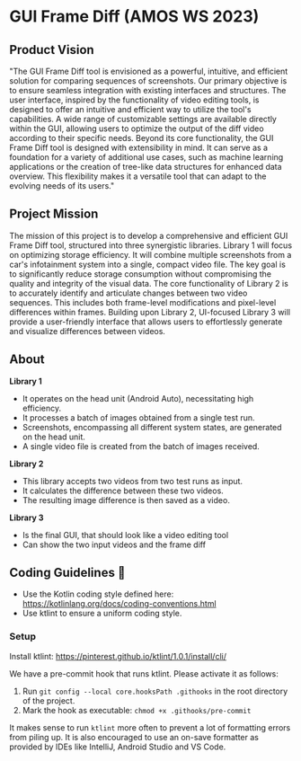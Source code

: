 # GUI Frame Diff  (AMOS WS 2023)

## Product Vision
"The GUI Frame Diff tool is envisioned as a powerful, intuitive, and efficient solution for comparing sequences of screenshots. Our primary objective is to ensure seamless integration with existing interfaces and structures. 
The user interface, inspired by the functionality of video editing tools, is designed to offer an intuitive and efficient way to utilize the tool's capabilities. A wide range of customizable settings are available directly within the GUI, allowing users to optimize the output of the diff video according to their specific needs.
Beyond its core functionality, the GUI Frame Diff tool is designed with extensibility in mind. It can serve as a foundation for a variety of additional use cases, such as machine learning applications or the creation of tree-like data structures for enhanced data overview. This flexibility makes it a versatile tool that can adapt to the evolving needs of its users."

## Project Mission
The mission of this project is to develop a comprehensive and efficient GUI Frame Diff tool, structured into three synergistic libraries. Library 1 will focus on optimizing storage efficiency. It will combine multiple screenshots from a car's infotainment system into a single, compact video file. The key goal is to significantly reduce storage consumption without compromising the quality and integrity of the visual data. The core functionality of Library 2 is to accurately identify and articulate changes between two video sequences. This includes both frame-level modifications and pixel-level differences within frames. Building upon Library 2, UI-focused Library 3 will provide a user-friendly interface that allows users to effortlessly generate and visualize differences between videos. 

## About

**Library 1**

- It operates on the head unit (Android Auto), necessitating high efficiency.
- It processes a batch of images obtained from a single test run.
- Screenshots, encompassing all different system states, are generated on the head unit.
- A single video file is created from the batch of images received.

**Library 2**

- This library accepts two videos from two test runs as input.
- It calculates the difference between these two videos.
- The resulting image difference is then saved as a video.

**Library 3**
- Is the final GUI, that should look like a video editing tool  
- Can show the two input videos and the frame diff 

## Coding Guidelines 💅

- Use the Kotlin coding style defined here: https://kotlinlang.org/docs/coding-conventions.html
- Use ktlint to ensure a uniform coding style.

### Setup 

Install ktlint: https://pinterest.github.io/ktlint/1.0.1/install/cli/

We have a pre-commit hook that runs ktlint. Please activate it as follows:
1. Run `git config --local core.hooksPath .githooks` in the root directory of the project.
2. Mark the hook as executable: `chmod +x .githooks/pre-commit`

It makes sense to run `ktlint` more often to prevent a lot of formatting errors from piling up.
It is also encouraged to use an on-save formatter as provided by IDEs like IntelliJ, Android Studio and VS Code.
